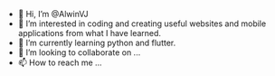 - 👋 Hi, I’m @AlwinVJ
- 👀 I’m interested in coding and creating useful websites and mobile applications from what I have learned.
- 🌱 I’m currently learning python and flutter.
- 💞️ I’m looking to collaborate on ...
- 📫 How to reach me ...

<!---
AlwinVJ/AlwinVJ is a ✨ special ✨ repository because its `README.md` (this file) appears on your GitHub profile.
You can click the Preview link to take a look at your changes.
--->
